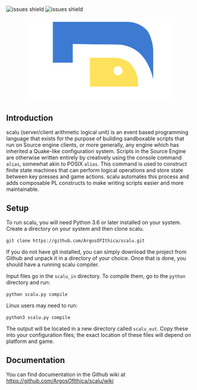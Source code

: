 <p align="left">
<img src="https://img.shields.io/github/issues/ArgosOfIthica/scalu" alt="issues shield">   <img src="https://img.shields.io/github/license/ArgosOfIthica/scalu" alt="issues shield">
</p>
<p align="center">
<img src="/assets/logo.png" alt="scalu logo" width="400">

## Introduction

scalu (server/client arithmetic logical unit) is an event based programming language that exists for the purpose of building sandboxable scripts that run on Source engine clients, or more generally, any engine which has inherited a Quake-like configuration system. Scripts in the Source Engine are otherwise written entirely by creatively using the console command ```alias```, somewhat akin to POSIX ```alias```. This command is used to construct finite state machines that can perform logical operations and store state between key presses and game actions. scalu automates this process and adds composable PL constructs to make writing scripts easier and more maintainable.


## Setup

To run scalu, you will need Python 3.6 or later installed on your system. Create a directory on your system and then clone scalu.

```git clone https://github.com/ArgosOfIthica/scalu.git```

If you do not have git installed, you can simply download the project from Github and unpack it in a directory of your choice. Once that is done, you should have a running scalu compiler.

Input files go in the ```scalu_in``` directory. To compile them, go to the ```python``` directory and run: <br>

```python scalu.py compile``` <br>

Linux users may need to run: <br>

```python3 scalu.py compile``` <br>

The output will be located in a new directory called ```scalu_out```. Copy these into your configuration files; the exact location of these files will depend on platform and game.

## Documentation

You can find documentation in the Github wiki at https://github.com/ArgosOfIthica/scalu/wiki

</p>
